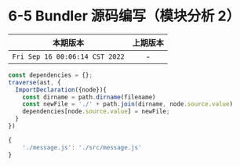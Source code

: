 # 6-5 Bundler 源码编写（模块分析 2）

|本期版本|上期版本
|:---:|:---:
`Fri Sep 16 00:06:14 CST 2022` | -


```js
const dependencies = {};
traverse(ast, {
  ImportDeclaration({node}){
  	const dirname = path.dirname(filename)
  	const newFile = './' + path.join(dirname, node.source.value)
  	dependencies[node.source.value] = newFile;
  }
})
```

```js
{
	'./message.js': './src/message.js'
}
```